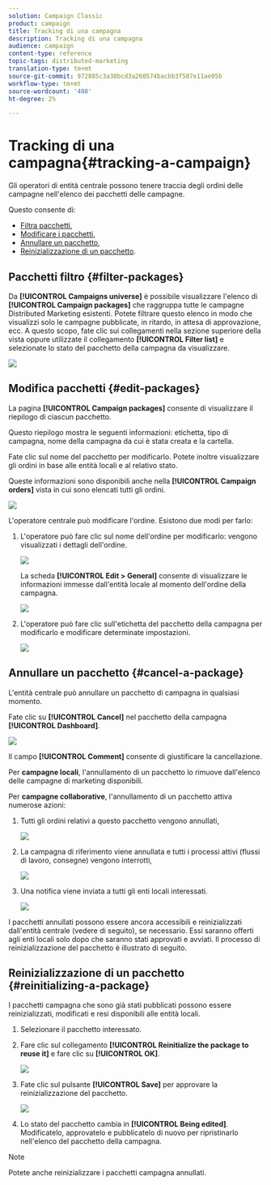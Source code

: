 ```yaml
---
solution: Campaign Classic
product: campaign
title: Tracking di una campagna
description: Tracking di una campagna
audience: campaign
content-type: reference
topic-tags: distributed-marketing
translation-type: tm+mt
source-git-commit: 972885c3a38bcd3a260574bacbb3f507e11ae05b
workflow-type: tm+mt
source-wordcount: '408'
ht-degree: 2%

---
```



# Tracking di una campagna{#tracking-a-campaign}

Gli operatori di entità centrale possono tenere traccia degli ordini delle campagne nell&#39;elenco dei pacchetti delle campagne.

Questo consente di:

* [Filtra pacchetti](#filter-packages),
* [Modificare i pacchetti](#edit-packages),
* [Annullare un pacchetto](#cancel-a-package),
* [Reinizializzazione di un pacchetto](#reinitializing-a-package).

## Pacchetti filtro {#filter-packages}

Da **[!UICONTROL Campaigns universe]** è possibile visualizzare l&#39;elenco di **[!UICONTROL Campaign packages]** che raggruppa tutte le campagne Distributed Marketing esistenti. Potete filtrare questo elenco in modo che visualizzi solo le campagne pubblicate, in ritardo, in attesa di approvazione, ecc. A questo scopo, fate clic sui collegamenti nella sezione superiore della vista oppure utilizzate il collegamento **[!UICONTROL Filter list]** e selezionate lo stato del pacchetto della campagna da visualizzare.

![](assets/mkg_dist_catalog_filter.png)

## Modifica pacchetti {#edit-packages}

La pagina **[!UICONTROL Campaign packages]** consente di visualizzare il riepilogo di ciascun pacchetto.

Questo riepilogo mostra le seguenti informazioni: etichetta, tipo di campagna, nome della campagna da cui è stata creata e la cartella.

Fate clic sul nome del pacchetto per modificarlo. Potete inoltre visualizzare gli ordini in base alle entità locali e al relativo stato.

Queste informazioni sono disponibili anche nella **[!UICONTROL Campaign orders]** vista in cui sono elencati tutti gli ordini.

![](assets/mkg_dist_catalog_op_command_details.png)

L&#39;operatore centrale può modificare l&#39;ordine. Esistono due modi per farlo:

1. L&#39;operatore può fare clic sul nome dell&#39;ordine per modificarlo: vengono visualizzati i dettagli dell&#39;ordine.

   ![](assets/mkg_dist_catalog_op_command_edit1.png)

   La scheda **[!UICONTROL Edit > General]** consente di visualizzare le informazioni immesse dall&#39;entità locale al momento dell&#39;ordine della campagna.

   ![](assets/mkg_dist_catalog_op_command_edit1a.png)

1. L&#39;operatore può fare clic sull&#39;etichetta del pacchetto della campagna per modificarlo e modificare determinate impostazioni.

   ![](assets/mkg_dist_catalog_op_command_edit2.png)

## Annullare un pacchetto {#cancel-a-package}

L&#39;entità centrale può annullare un pacchetto di campagna in qualsiasi momento.

Fate clic su **[!UICONTROL Cancel]** nel pacchetto della campagna **[!UICONTROL Dashboard]**.

![](assets/mkg_dist_cancel_op_from_dashboard.png)

Il campo **[!UICONTROL Comment]** consente di giustificare la cancellazione.

Per **campagne locali**, l&#39;annullamento di un pacchetto lo rimuove dall&#39;elenco delle campagne di marketing disponibili.

Per **campagne collaborative**, l&#39;annullamento di un pacchetto attiva numerose azioni:

1. Tutti gli ordini relativi a questo pacchetto vengono annullati,

   ![](assets/mkg_dist_mutual_op_cancelled.png)

1. La campagna di riferimento viene annullata e tutti i processi attivi (flussi di lavoro, consegne) vengono interrotti,

   ![](assets/mkg_dist_mutual_op_cancelled1.png)

1. Una notifica viene inviata a tutti gli enti locali interessati.

   ![](assets/mkg_dist_mutual_op_cancelled2.png)

I pacchetti annullati possono essere ancora accessibili e reinizializzati dall&#39;entità centrale (vedere di seguito), se necessario. Essi saranno offerti agli enti locali solo dopo che saranno stati approvati e avviati. Il processo di reinizializzazione del pacchetto è illustrato di seguito.

## Reinizializzazione di un pacchetto {#reinitializing-a-package}

I pacchetti campagna che sono già stati pubblicati possono essere reinizializzati, modificati e resi disponibili alle entità locali.

1. Selezionare il pacchetto interessato.
1. Fare clic sul collegamento **[!UICONTROL Reinitialize the package to reuse it]** e fare clic su **[!UICONTROL OK]**.

   ![](assets/mkg_dist_mutual_op_reinit.png)

1. Fate clic sul pulsante **[!UICONTROL Save]** per approvare la reinizializzazione del pacchetto.

   ![](assets/mkg_dist_mutual_op_reinit2.png)

1. Lo stato del pacchetto cambia in **[!UICONTROL Being edited]**. Modificatelo, approvatelo e pubblicatelo di nuovo per ripristinarlo nell&#39;elenco del pacchetto della campagna.

>[!NOTE]
>
>Potete anche reinizializzare i pacchetti campagna annullati.

